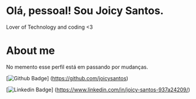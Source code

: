 
# Olá, pessoal! Sou Joicy Santos.

Lover of Technology and coding <3

# About me

No memento esse perfil está em passando por mudanças. 

[![Github Badge](https://img.shields.io/badge/-Github-000?style=flat-square&logo=Github&logoColor=white&link=https://github.com/joicysantos)] (https://github.com/joicysantos)

[![Linkedin Badge](https://img.shields.io/badge/-LinkedIn-blue?style=flat-square&logo=Linkedin&logoColor=white&link=https://www.linkedin.com/in/joicy-santos-937a24209/)] (https://www.linkedin.com/in/joicy-santos-937a24209/)










